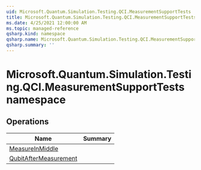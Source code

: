 ```yaml
---
uid: Microsoft.Quantum.Simulation.Testing.QCI.MeasurementSupportTests
title: Microsoft.Quantum.Simulation.Testing.QCI.MeasurementSupportTests namespace
ms.date: 4/25/2021 12:00:00 AM
ms.topic: managed-reference
qsharp.kind: namespace
qsharp.name: Microsoft.Quantum.Simulation.Testing.QCI.MeasurementSupportTests
qsharp.summary: ''
---
```


# Microsoft.Quantum.Simulation.Testing.QCI.MeasurementSupportTests namespace




<!-- summaries -->

## Operations

| Name | Summary |
|------|---------|
|[MeasureInMiddle](xref:Microsoft.Quantum.Simulation.Testing.QCI.MeasurementSupportTests.MeasureInMiddle) | |
|[QubitAfterMeasurement](xref:Microsoft.Quantum.Simulation.Testing.QCI.MeasurementSupportTests.QubitAfterMeasurement) | |


<!-- /summaries -->
